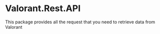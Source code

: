 # Valorant.Rest.API
This package provides all the request that you need to retrieve data from Valorant
